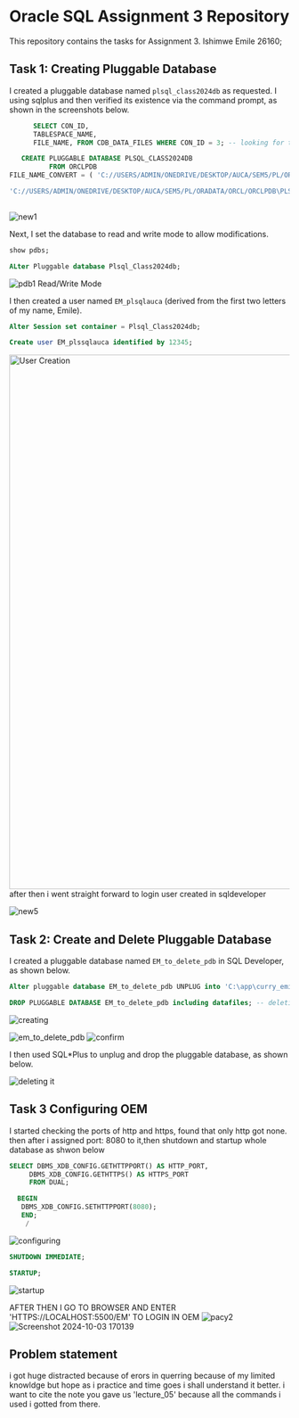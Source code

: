 # Oracle SQL Assignment 3 Repository

This repository contains the tasks for Assignment 3. Ishimwe Emile 26160;

## Task 1: Creating Pluggable Database

I created a pluggable database named `plsql_class2024db` as requested. I using sqlplus  and then verified its existence via the command prompt, as shown in the screenshots below.
```sql
      SELECT CON_ID,
      TABLESPACE_NAME,
      FILE_NAME, FROM CDB_DATA_FILES WHERE CON_ID = 3; -- looking for target file

   CREATE PLUGGABLE DATABASE PLSQL_CLASS2024DB
          FROM ORCLPDB
FILE_NAME_CONVERT = ( 'C://USERS/ADMIN/ONEDRIVE/DESKTOP/AUCA/SEM5/PL/ORADATA/ORCL/ORCLPDB\'

'C://USERS/ADMIN/ONEDRIVE/DESKTOP/AUCA/SEM5/PL/ORADATA/ORCL/ORCLPDB\PLSQL_CLASS2024DB'); -- CREATING PDB
   
```


![new1](https://github.com/user-attachments/assets/a1780932-4c60-4397-9416-c6d2a5808908)

Next, I set the database to read and write mode to allow modifications.
```sql
show pdbs;

ALter Pluggable database Plsql_Class2024db;
```

![pdb1](https://github.com/user-attachments/assets/e86ad2dc-0ad3-462d-98f0-4936113decd2)
Read/Write Mode

I then created a user named `EM_plsqlauca` (derived from the first two letters of my name, Emile).
```sql
Alter Session set container = Plsql_Class2024db;

Create user EM_plssqlauca identified by 12345;
```
<img width="959" alt="User Creation" src="https://github.com/user-attachments/assets/6f557e0e-d18c-4667-92e1-1a8720ecac6c">
after then i went straight forward to login user created in sqldeveloper

![new5](https://github.com/user-attachments/assets/ae170fe3-65e8-4ee9-a316-9b3e2760619b)

## Task 2: Create and Delete Pluggable Database

I created a pluggable database named `EM_to_delete_pdb` in SQL Developer, as shown below.
```sql
Alter pluggable database EM_to_delete_pdb UNPLUG into 'C:\app\curry_emile\product\21c\admin\xe\dpdump\EM_to_delete_pdb.xml';

DROP PLUGGABLE DATABASE EM_to_delete_pdb including datafiles; -- deleting it
```

![creating](https://github.com/user-attachments/assets/976ca91d-dd24-40db-be3d-489e6dc0e093)

![em_to_delete_pdb](https://github.com/user-attachments/assets/27e289b1-812e-4afe-9a88-d48bae950306)
![confirm](https://github.com/user-attachments/assets/42eb097c-d6f3-4d40-95d5-629fdfa14394)


I then used SQL*Plus to unplug and drop the pluggable database, as shown below.

![deleting it](https://github.com/user-attachments/assets/52b6794d-3921-4d28-bdd0-7c1259445e01)


## Task 3 Configuring OEM

I started checking the ports of http and https, found that only http got none. then after i assigned port: 8080 to it,then shutdown and startup whole database as shwon below

```sql
SELECT DBMS_XDB_CONFIG.GETHTTPPORT() AS HTTP_PORT,
     DBMS_XDB_CONFIG.GETHTTPS() AS HTTPS_PORT
     FROM DUAL;

  BEGIN 
   DBMS_XDB_CONFIG.SETHTTPPORT(8080);
   END;
    /
```
![configuring](https://github.com/user-attachments/assets/71fad5a9-fc3c-4b00-8bc7-273839fc6019)
```sql
SHUTDOWN IMMEDIATE;

STARTUP;
```
![startup](https://github.com/user-attachments/assets/175d0d93-2f03-48d3-ac83-a85c75c67b58)

AFTER THEN I GO TO BROWSER AND ENTER 'HTTPS://LOCALHOST:5500/EM' TO LOGIN IN OEM
![pacy2](https://github.com/user-attachments/assets/839646a9-f849-4844-bf29-b9d8a85af5cb)
![Screenshot 2024-10-03 170139](https://github.com/user-attachments/assets/b3a1ca48-129d-4d8d-b138-d0c0cf1f0d70)



## Problem statement
i got huge distracted because of erors in querring because of my limited knowldge but hope as i practice and time goes i shall understand it better.
i want to cite the note you gave us 'lecture_05' because all the commands i used i gotted from there.



